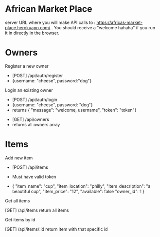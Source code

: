 # African Market Place

server URL where you will make API calls to : https://africas-market-place.herokuapp.com/ . You should receive a "welcome hahaha" if you run it in directly in the browser.

# Owners

Register a new owner

- [POST] /api/auth/register
- {username: "cheese", password:"dog"}

Login an existing owner

- [POST] /api/auth/login
- {username: "cheese", password: "dog"}
- returns { "message": "welcome, username", "token": "token"}

* [GET] /api/owners
* returns all owners array

# Items

Add new item

- [POST] /api/items

* Must have valid token

- {
  "item_name": "cup",
  "item_location": "philly",
  "item_description": "a beautiful cup",
  "item_price": "12",
  "available": false
  "owner_id": 1
  }

Get all items

[GET] /api/items
return all items

Get items by id

[GET] /api/items/:id
return item with that specific id
